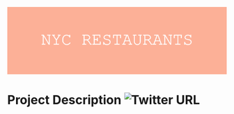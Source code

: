 ![](https://github.com/196Sebastian/nyc-restaurants/blob/main/NYC_RESTAURANTS.png) 

# Project Description ![Twitter URL](https://img.shields.io/twitter/url?style=social&url=https%3A%2F%2Ftwitter.com%2F196Sebastian)

